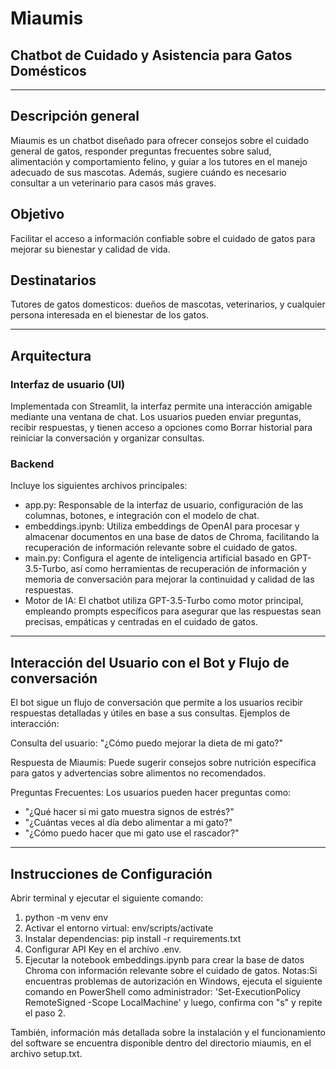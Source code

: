 # Miaumis
## Chatbot de Cuidado y Asistencia para Gatos Domésticos

---

## Descripción general
Miaumis es un chatbot diseñado para ofrecer consejos sobre el cuidado general de gatos, responder preguntas frecuentes sobre salud, alimentación y comportamiento felino, y guiar a los tutores en el manejo adecuado de sus mascotas. Además, sugiere cuándo es necesario consultar a un veterinario para casos más graves.

## Objetivo
Facilitar el acceso a información confiable sobre el cuidado de gatos para mejorar su bienestar y calidad de vida.

## Destinatarios
Tutores de gatos domesticos: dueños de mascotas, veterinarios, y cualquier persona interesada en el bienestar de los gatos.

---

## Arquitectura

### Interfaz de usuario (UI)
Implementada con Streamlit, la interfaz permite una interacción amigable mediante una ventana de chat. Los usuarios pueden enviar preguntas, recibir respuestas, y tienen acceso a opciones como Borrar historial para reiniciar la conversación y organizar consultas.

### Backend
Incluye los siguientes archivos principales:

- app.py: Responsable de la interfaz de usuario, configuración de las columnas, botones, e integración con el modelo de chat.
- embeddings.ipynb: Utiliza embeddings de OpenAI para procesar y almacenar documentos en una base de datos de Chroma, facilitando la recuperación de información relevante sobre el cuidado de gatos.
- main.py: Configura el agente de inteligencia artificial basado en GPT-3.5-Turbo, así como herramientas de recuperación de información y memoria de conversación para mejorar la continuidad y calidad de las respuestas.
- Motor de IA: El chatbot utiliza GPT-3.5-Turbo como motor principal, empleando prompts específicos para asegurar que las respuestas sean precisas, empáticas y centradas en el cuidado de gatos.

---

## Interacción del Usuario con el Bot y Flujo de conversación

El bot sigue un flujo de conversación que permite a los usuarios recibir respuestas detalladas y útiles en base a sus consultas. Ejemplos de interacción:

Consulta del usuario: "¿Cómo puedo mejorar la dieta de mi gato?"

Respuesta de Miaumis: Puede sugerir consejos sobre nutrición específica para gatos y advertencias sobre alimentos no recomendados.

Preguntas Frecuentes:
Los usuarios pueden hacer preguntas como:
- "¿Qué hacer si mi gato muestra signos de estrés?"
- "¿Cuántas veces al día debo alimentar a mi gato?"
- "¿Cómo puedo hacer que mi gato use el rascador?"

---

## Instrucciones de Configuración
Abrir terminal y ejecutar el siguiente comando:
1) python -m venv env
2) Activar el entorno virtual: env/scripts/activate
3) Instalar dependencias: pip install -r requirements.txt
4) Configurar API Key en el archivo .env.
5) Ejecutar la notebook embeddings.ipynb para crear la base de datos Chroma con información relevante sobre el cuidado de gatos.
Notas:Si encuentras problemas de autorización en Windows, ejecuta el siguiente comando en PowerShell como administrador: 'Set-ExecutionPolicy RemoteSigned -Scope LocalMachine' y luego, confirma con "s" y repite el paso 2.

También, información más detallada sobre la instalación y el funcionamiento del software se encuentra disponible dentro del directorio miaumis, en el archivo setup.txt.
